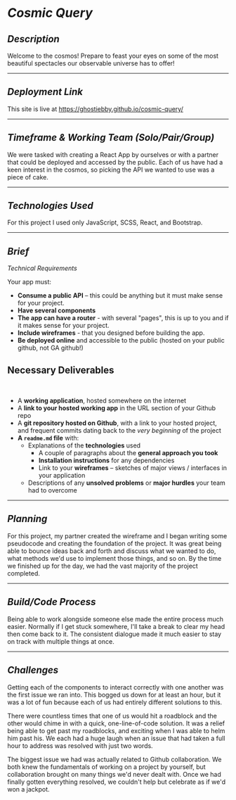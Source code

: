 # *Cosmic Query*

*Description*
---
Welcome to the cosmos! Prepare to feast your eyes on some of the most beautiful spectacles our observable universe has to offer!

___
*Deployment Link*
---

This site is live at https://ghostiebby.github.io/cosmic-query/

___
*Timeframe & Working Team (Solo/Pair/Group)*
---

We were tasked with creating a React App by ourselves or with a partner that could be deployed and accessed by the public. Each of us have had a keen interest in the cosmos, so picking the API we wanted to use was a piece of cake.

___
*Technologies Used*
---
For this project I used only JavaScript, SCSS, React, and Bootstrap.

___
*Brief*
---
*Technical Requirements*

Your app must:
* **Consume a public API** – this could be anything but it must make sense for your project.
* **Have several components**
* **The app can have a router** - with several "pages", this is up to you and if it makes sense for your project.
* **Include wireframes** - that you designed before building the app.
* **Be deployed online** and accessible to the public (hosted on your public github, not GA github!)

## Necessary Deliverables
​
* A **working application**, hosted somewhere on the internet
* A **link to your hosted working app** in the URL section of your Github repo
* A **git repository hosted on Github**, with a link to your hosted project, and frequent commits dating back to the _very beginning_ of the project
* **A `readme.md` file** with:
  * Explanations of the **technologies** used
    * A couple of paragraphs about the **general approach you took**
    * **Installation instructions** for any dependencies
    * Link to your **wireframes** – sketches of major views / interfaces in your application
   * Descriptions of any **unsolved problems** or **major hurdles** your team had to overcome

---
*Planning*
---
For this project, my partner created the wireframe and I began writing some pseudocode and creating the foundation of the project. It was great being able to bounce ideas back and forth and discuss what we wanted to do, what methods we'd use to implement those things, and so on. By the time we finished up for the day, we had the vast majority of the project completed.

___
*Build/Code Process*
---
Being able to work alongside someone else made the entire process much easier. Normally if I get stuck somewhere, I'll take a break to clear my head then come back to it. The consistent dialogue made it much easier to stay on track with multiple things at once.

---
*Challenges*
---

Getting each of the components to interact correctly with one another was the first issue we ran into. This bogged us down for at least an hour, but it was a lot of fun because each of us had entirely different solutions to this.

There were countless times that one of us would hit a roadblock and the other would chime in with a quick, one-line-of-code solution. It was a relief being able to get past my roadblocks, and exciting when I was able to helm him past his. We each had a huge laugh when an issue that had taken a full hour to address was resolved with just two words.

The biggest issue we had was actually related to Github collaboration. We both knew the fundamentals of working on a project by yourself, but collaboration brought on many things we'd never dealt with. Once we had finally gotten everything resolved, we couldn't help but celebrate as if we'd won a jackpot.